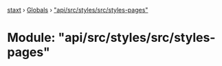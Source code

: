 [staxt](../README.md) › [Globals](../globals.md) › ["api/src/styles/src/styles-pages"](_api_src_styles_src_styles_pages_.md)

# Module: "api/src/styles/src/styles-pages"


